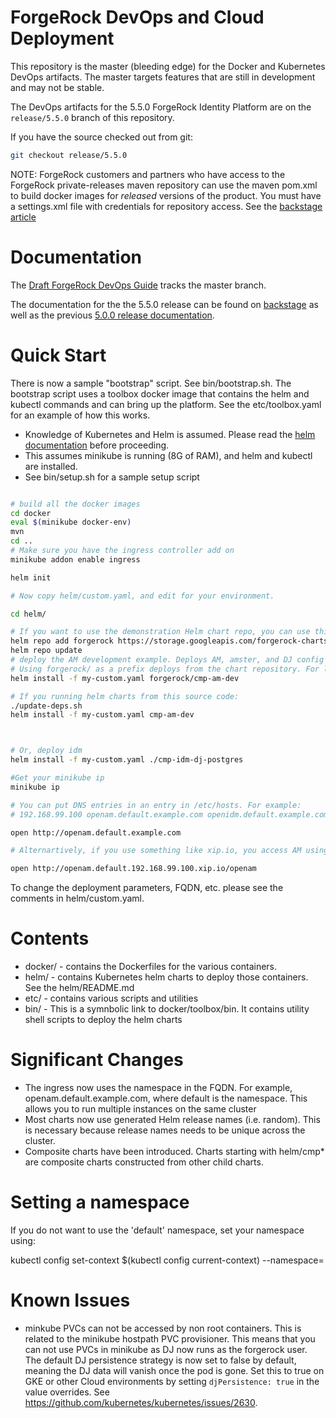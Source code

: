 # ForgeRock DevOps and Cloud Deployment 

This repository is the master (bleeding edge) for the Docker and Kubernetes DevOps artifacts. The master targets
features that are still in development and may not be stable.

The DevOps artifacts for the 5.5.0 ForgeRock Identity Platform are on the `release/5.5.0` branch of this repository.

If you have the source checked out from git:

```bash
git checkout release/5.5.0 
```

NOTE: ForgeRock customers and partners who have access to the ForgeRock private-releases maven repository
can use the maven pom.xml to build docker images for *released* versions of the product. You
must have a settings.xml file with credentials for repository access. See the [backstage
article](https://backstage.forgerock.com/knowledge/kb/article/a74096897)


# Documentation 

The [Draft ForgeRock DevOps Guide](https://ea.forgerock.com/docs/platform/doc/devops-guide/index.html)
tracks the master branch.

The documentation for the the 5.5.0 release can be found on 
[backstage](https://backstage.forgerock.com/docs/platform/5.5/devops-guide)
as well as the previous [5.0.0 release documentation](https://backstage.forgerock.com/docs/platform/5/devops-guide).


# Quick Start

There is now a sample "bootstrap" script. See bin/bootstrap.sh. The bootstrap
script uses a toolbox docker image that contains the helm and kubectl commands and can bring up the
platform. See the etc/toolbox.yaml for an example of how this works.


* Knowledge of Kubernetes and Helm is assumed. Please read 
the [helm documentation](https://github.com/kubernetes/helm/blob/master/docs/index.md) before proceeding.
* This assumes minikube is running (8G of RAM), and helm and kubectl are installed. 
* See bin/setup.sh for a sample setup script

```sh

# build all the docker images
cd docker
eval $(minikube docker-env)
mvn
cd ..
# Make sure you have the ingress controller add on
minikube addon enable ingress

helm init

# Now copy helm/custom.yaml, and edit for your environment. 

cd helm/

# If you want to use the demonstration Helm chart repo, you can use this:
helm repo add forgerock https://storage.googleapis.com/forgerock-charts/
helm repo update
# deploy the AM development example. Deploys AM, amster, and DJ config store.
# Using forgerock/ as a prefix deploys from the chart repository. For local development use the folder ./cmp-am-dev
helm install -f my-custom.yaml forgerock/cmp-am-dev 

# If you running helm charts from this source code:
./update-deps.sh   
helm install -f my-custom.yaml cmp-am-dev



# Or, deploy idm 
helm install -f my-custom.yaml ./cmp-idm-dj-postgres

#Get your minikube ip
minikube ip

# You can put DNS entries in an entry in /etc/hosts. For example:
# 192.168.99.100 openam.default.example.com openidm.default.example.com openig.default.example.com

open http://openam.default.example.com

# Alternartively, if you use something like xip.io, you access AM using the minikube IP:

open http://openam.default.192.168.99.100.xip.io/openam


```

To change the deployment parameters, FQDN, etc. please see the comments in helm/custom.yaml.


# Contents 

* docker/ -  contains the Dockerfiles for the various containers. 
* helm/ - contains Kubernetes helm charts to deploy those containers. See the helm/README.md
* etc/ - contains various scripts and utilities
* bin/  - This is a symnbolic link to docker/toolbox/bin. It contains utility shell scripts to deploy the helm charts

# Significant Changes

* The ingress now uses the namespace in the FQDN. For example, openam.default.example.com, where default
is the namespace. This allows you to run multiple instances on the same cluster
* Most charts now use generated Helm release names (i.e. random). This is necessary because 
release names needs to be unique across the cluster.
* Composite charts have been introduced. Charts starting with helm/cmp* are composite charts constructed from
other child charts.

# Setting a namespace

If you do not want to use the 'default' namespace, set your namespace using:

kubectl config set-context $(kubectl config current-context) --namespace=<insert-namespace-name-here>


# Known Issues

* minkube PVCs can not be accessed by non root containers. This is related to the minikube hostpath PVC provisioner.
This means that you can not use PVCs in minikube as DJ now runs as the forgerock user. The default DJ persistence
strategy is now set to false by default, meaning the DJ data will vanish once the pod is gone. 
Set this to true on GKE or other Cloud environments by setting `djPersistence: true` in the value overrides.
See https://github.com/kubernetes/kubernetes/issues/2630.
